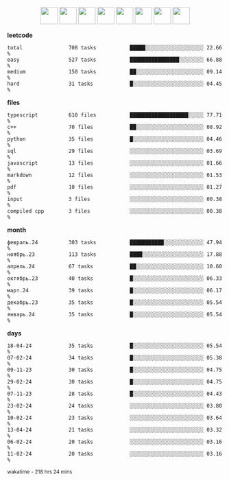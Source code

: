 <div align="center"><img src="https://assets.leetcode.com/static_assets/marketing/2024-100-lg.png" width="40" height="40"> <img src="https://assets.leetcode.com/static_assets/marketing/2024-50-lg.png" width="40" height="40"> <img src="https://assets.leetcode.com/static_assets/marketing/lg50.png" width="40" height="40"> <img src="https://leetcode.com/static/images/badges/dcc-2024-3.png" width="40" height="40"> <img src="https://leetcode.com/static/images/badges/dcc-2024-2.png" width="40" height="40"> <img src="https://leetcode.com/static/images/badges/dcc-2024-1.png" width="40" height="40"> <img src="https://leetcode.com/static/images/badges/dcc-2023-12.png" width="40" height="40"> <img src="https://leetcode.com/static/images/badges/dcc-2023-11.png" width="40" height="40"> </div>

**leetcode**
```text
total               708 tasks           █████░░░░░░░░░░░░░░░░░░░ 22.66 %             
easy                527 tasks           ████████████████░░░░░░░░ 66.88 %             
medium              150 tasks           ██░░░░░░░░░░░░░░░░░░░░░░ 09.14 %             
hard                31 tasks            █░░░░░░░░░░░░░░░░░░░░░░░ 04.45 %             
```

**files**
```text
typescript          610 files           ███████████████████░░░░░ 77.71 %             
c++                 70 files            ██░░░░░░░░░░░░░░░░░░░░░░ 08.92 %             
python              35 files            █░░░░░░░░░░░░░░░░░░░░░░░ 04.46 %             
sql                 29 files            ░░░░░░░░░░░░░░░░░░░░░░░░ 03.69 %             
javascript          13 files            ░░░░░░░░░░░░░░░░░░░░░░░░ 01.66 %             
markdown            12 files            ░░░░░░░░░░░░░░░░░░░░░░░░ 01.53 %             
pdf                 10 files            ░░░░░░░░░░░░░░░░░░░░░░░░ 01.27 %             
input               3 files             ░░░░░░░░░░░░░░░░░░░░░░░░ 00.38 %             
compiled cpp        3 files             ░░░░░░░░░░░░░░░░░░░░░░░░ 00.38 %             
```

**month**
```text
февраль.24          303 tasks           ███████████░░░░░░░░░░░░░ 47.94 %             
ноябрь.23           113 tasks           ████░░░░░░░░░░░░░░░░░░░░ 17.88 %             
апрель.24           67 tasks            ██░░░░░░░░░░░░░░░░░░░░░░ 10.60 %             
октябрь.23          40 tasks            █░░░░░░░░░░░░░░░░░░░░░░░ 06.33 %             
март.24             39 tasks            █░░░░░░░░░░░░░░░░░░░░░░░ 06.17 %             
декабрь.23          35 tasks            █░░░░░░░░░░░░░░░░░░░░░░░ 05.54 %             
январь.24           35 tasks            █░░░░░░░░░░░░░░░░░░░░░░░ 05.54 %             
```

**days**
```text
18-04-24            35 tasks            █░░░░░░░░░░░░░░░░░░░░░░░ 05.54 %             
07-02-24            34 tasks            █░░░░░░░░░░░░░░░░░░░░░░░ 05.38 %             
09-11-23            30 tasks            █░░░░░░░░░░░░░░░░░░░░░░░ 04.75 %             
29-02-24            30 tasks            █░░░░░░░░░░░░░░░░░░░░░░░ 04.75 %             
07-11-23            28 tasks            █░░░░░░░░░░░░░░░░░░░░░░░ 04.43 %             
23-02-24            24 tasks            ░░░░░░░░░░░░░░░░░░░░░░░░ 03.80 %             
10-02-24            23 tasks            ░░░░░░░░░░░░░░░░░░░░░░░░ 03.64 %             
13-04-24            21 tasks            ░░░░░░░░░░░░░░░░░░░░░░░░ 03.32 %             
06-02-24            20 tasks            ░░░░░░░░░░░░░░░░░░░░░░░░ 03.16 %             
11-02-24            20 tasks            ░░░░░░░░░░░░░░░░░░░░░░░░ 03.16 %             
```

<sub>wakatime - 218 hrs 24 mins</sub>